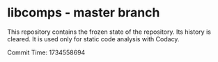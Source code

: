 # libcomps - master branch

This repository contains the frozen state of the repository.
Its history is cleared. It is used only for static code
analysis with Codacy.

Commit Time: 1734558694